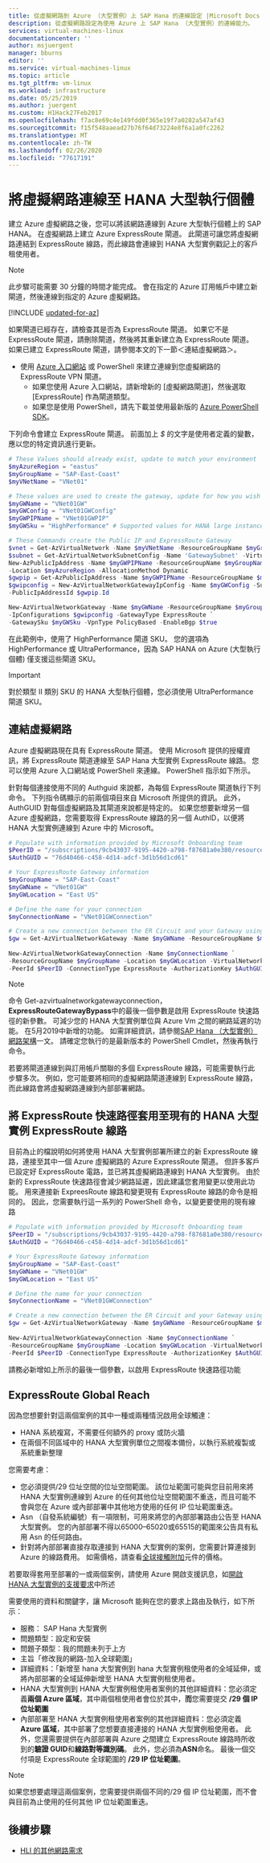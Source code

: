 ```yaml
---
title: 從虛擬網路到 Azure （大型實例）上 SAP Hana 的連線設定 |Microsoft Docs
description: 從虛擬網路設定為使用 Azure 上 SAP Hana （大型實例）的連線能力。
services: virtual-machines-linux
documentationcenter: ''
author: msjuergent
manager: bburns
editor: ''
ms.service: virtual-machines-linux
ms.topic: article
ms.tgt_pltfrm: vm-linux
ms.workload: infrastructure
ms.date: 05/25/2019
ms.author: juergent
ms.custom: H1Hack27Feb2017
ms.openlocfilehash: f7ac8e69c4e149fdd0f365e19f7a0282a547af43
ms.sourcegitcommit: f15f548aaead27b76f64d73224e8f6a1a0fc2262
ms.translationtype: MT
ms.contentlocale: zh-TW
ms.lasthandoff: 02/26/2020
ms.locfileid: "77617191"
---
```

# <a name="connect-a-virtual-network-to-hana-large-instances"></a>將虛擬網路連線至 HANA 大型執行個體

建立 Azure 虛擬網路之後，您可以將該網路連線到 Azure 大型執行個體上的 SAP HANA。 在虛擬網路上建立 Azure ExpressRoute 閘道。 此閘道可讓您將虛擬網路連結到 ExpressRoute 線路，而此線路會連線到 HANA 大型實例戳記上的客戶租使用者。

> [!NOTE] 
> 此步驟可能需要 30 分鐘的時間才能完成。 會在指定的 Azure 訂用帳戶中建立新閘道，然後連線到指定的 Azure 虛擬網路。

[!INCLUDE [updated-for-az](../../../../includes/updated-for-az.md)]

如果閘道已經存在，請檢查其是否為 ExpressRoute 閘道。 如果它不是 ExpressRoute 閘道，請刪除閘道，然後將其重新建立為 ExpressRoute 閘道。 如果已建立 ExpressRoute 閘道，請參閱本文的下一節＜連結虛擬網路＞。 

- 使用 [Azure 入口網站](https://portal.azure.com/) 或 PowerShell 來建立連線到您虛擬網路的 ExpressRoute VPN 閘道。
  - 如果您使用 Azure 入口網站，請新增新的 [虛擬網路閘道]，然後選取 [ExpressRoute] 作為閘道類型。
  - 如果您是使用 PowerShell，請先下載並使用最新版的 [Azure PowerShell SDK](https://azure.microsoft.com/downloads/)。 
 
下列命令會建立 ExpressRoute 閘道。 前面加上 _$_ 的文字是使用者定義的變數，應以您的特定資訊進行更新。

```powershell
# These Values should already exist, update to match your environment
$myAzureRegion = "eastus"
$myGroupName = "SAP-East-Coast"
$myVNetName = "VNet01"

# These values are used to create the gateway, update for how you wish the GW components to be named
$myGWName = "VNet01GW"
$myGWConfig = "VNet01GWConfig"
$myGWPIPName = "VNet01GWPIP"
$myGWSku = "HighPerformance" # Supported values for HANA large instances are: HighPerformance or UltraPerformance

# These Commands create the Public IP and ExpressRoute Gateway
$vnet = Get-AzVirtualNetwork -Name $myVNetName -ResourceGroupName $myGroupName
$subnet = Get-AzVirtualNetworkSubnetConfig -Name 'GatewaySubnet' -VirtualNetwork $vnet
New-AzPublicIpAddress -Name $myGWPIPName -ResourceGroupName $myGroupName `
-Location $myAzureRegion -AllocationMethod Dynamic
$gwpip = Get-AzPublicIpAddress -Name $myGWPIPName -ResourceGroupName $myGroupName
$gwipconfig = New-AzVirtualNetworkGatewayIpConfig -Name $myGWConfig -SubnetId $subnet.Id `
-PublicIpAddressId $gwpip.Id

New-AzVirtualNetworkGateway -Name $myGWName -ResourceGroupName $myGroupName -Location $myAzureRegion `
-IpConfigurations $gwipconfig -GatewayType ExpressRoute `
-GatewaySku $myGWSku -VpnType PolicyBased -EnableBgp $true
```

在此範例中，使用了 HighPerformance 閘道 SKU。 您的選項為 HighPerformance 或 UltraPerformance，因為 SAP HANA on Azure (大型執行個體) 僅支援這些閘道 SKU。

> [!IMPORTANT]
> 對於類型 II 類別 SKU 的 HANA 大型執行個體，您必須使用 UltraPerformance 閘道 SKU。

## <a name="link-virtual-networks"></a>連結虛擬網路

Azure 虛擬網路現在具有 ExpressRoute 閘道。 使用 Microsoft 提供的授權資訊，將 ExpressRoute 閘道連線至 SAP Hana 大型實例 ExpressRoute 線路。 您可以使用 Azure 入口網站或 PowerShell 來連線。 PowerShell 指示如下所示。 

針對每個連接使用不同的 Authguid 來說都，為每個 ExpressRoute 閘道執行下列命令。 下列指令碼顯示的前兩個項目來自 Microsoft 所提供的資訊。 此外，AuthGUID 對每個虛擬網路及其閘道來說都是特定的。 如果您想要新增另一個 Azure 虛擬網路，您需要取得 ExpressRoute 線路的另一個 AuthID，以便將 HANA 大型實例連線到 Azure 中的 Microsoft。 

```powershell
# Populate with information provided by Microsoft Onboarding team
$PeerID = "/subscriptions/9cb43037-9195-4420-a798-f87681a0e380/resourceGroups/Customer-USE-Circuits/providers/Microsoft.Network/expressRouteCircuits/Customer-USE01"
$AuthGUID = "76d40466-c458-4d14-adcf-3d1b56d1cd61"

# Your ExpressRoute Gateway information
$myGroupName = "SAP-East-Coast"
$myGWName = "VNet01GW"
$myGWLocation = "East US"

# Define the name for your connection
$myConnectionName = "VNet01GWConnection"

# Create a new connection between the ER Circuit and your Gateway using the Authorization
$gw = Get-AzVirtualNetworkGateway -Name $myGWName -ResourceGroupName $myGroupName
    
New-AzVirtualNetworkGatewayConnection -Name $myConnectionName `
-ResourceGroupName $myGroupName -Location $myGWLocation -VirtualNetworkGateway1 $gw `
-PeerId $PeerID -ConnectionType ExpressRoute -AuthorizationKey $AuthGUID -ExpressRouteGatewayBypass
```

> [!NOTE]
> 命令 Get-azvirtualnetworkgatewayconnection， **ExpressRouteGatewayBypass**中的最後一個參數是啟用 ExpressRoute 快速路徑的新參數。 可減少您的 HANA 大型實例單位與 Azure Vm 之間的網路延遲的功能。 在5月2019中新增的功能。 如需詳細資訊，請參閱[SAP Hana （大型實例）網路架構](https://docs.microsoft.com/azure/virtual-machines/workloads/sap/hana-network-architecture)一文。 請確定您執行的是最新版本的 PowerShell Cmdlet，然後再執行命令。

若要將閘道連線到與訂用帳戶關聯的多個 ExpressRoute 線路，可能需要執行此步驟多次。 例如，您可能要將相同的虛擬網路閘道連線到 ExpressRoute 線路，而此線路會將虛擬網路連線到內部部署網路。

## <a name="applying-expressroute-fast-path-to-existing-hana-large-instance-expressroute-circuits"></a>將 ExpressRoute 快速路徑套用至現有的 HANA 大型實例 ExpressRoute 線路
目前為止的檔說明如何將使用 HANA 大型實例部署所建立的新 ExpressRoute 線路，連接至其中一個 Azure 虛擬網路的 Azure ExpressRoute 閘道。 但許多客戶已設定好 ExpressRoute 電路，並已將其虛擬網路連線到 HANA 大型實例。 由於新的 ExpressRoute 快速路徑會減少網路延遲，因此建議您套用變更以使用此功能。 用來連接新 ExpreesRoute 線路和變更現有 ExpressRoute 線路的命令是相同的。 因此，您需要執行這一系列的 PowerShell 命令，以變更要使用的現有線路 

```powershell
# Populate with information provided by Microsoft Onboarding team
$PeerID = "/subscriptions/9cb43037-9195-4420-a798-f87681a0e380/resourceGroups/Customer-USE-Circuits/providers/Microsoft.Network/expressRouteCircuits/Customer-USE01"
$AuthGUID = "76d40466-c458-4d14-adcf-3d1b56d1cd61"

# Your ExpressRoute Gateway information
$myGroupName = "SAP-East-Coast"
$myGWName = "VNet01GW"
$myGWLocation = "East US"

# Define the name for your connection
$myConnectionName = "VNet01GWConnection"

# Create a new connection between the ER Circuit and your Gateway using the Authorization
$gw = Get-AzVirtualNetworkGateway -Name $myGWName -ResourceGroupName $myGroupName
    
New-AzVirtualNetworkGatewayConnection -Name $myConnectionName `
-ResourceGroupName $myGroupName -Location $myGWLocation -VirtualNetworkGateway1 $gw `
-PeerId $PeerID -ConnectionType ExpressRoute -AuthorizationKey $AuthGUID -ExpressRouteGatewayBypass
```

請務必新增如上所示的最後一個參數，以啟用 ExpressRoute 快速路徑功能


## <a name="expressroute-global-reach"></a>ExpressRoute Global Reach
因為您想要針對這兩個案例的其中一種或兩種情況啟用全球觸達：

 - HANA 系統複寫，不需要任何額外的 proxy 或防火牆
 - 在兩個不同區域中的 HANA 大型實例單位之間複本備份，以執行系統複製或系統重新整理

您需要考慮：

- 您必須提供/29 位址空間的位址空間範圍。 該位址範圍可能與您目前用來將 HANA 大型實例連線到 Azure 的任何其他位址空間範圍不重迭，而且可能不會與您在 Azure 或內部部署中其他地方使用的任何 IP 位址範圍重迭。
- Asn （自發系統編號）有一項限制，可用來將您的內部部署路由公告至 HANA 大型實例。 您的內部部署不得以65000–65020或65515的範圍來公告具有私用 Asn 的任何路由。 
- 針對將內部部署直接存取連接到 HANA 大型實例的案例，您需要計算連接到 Azure 的線路費用。 如需價格，請查看[全球接觸附加](https://azure.microsoft.com/pricing/details/expressroute/)元件的價格。

若要取得套用至部署的一或兩個案例，請使用 Azure 開啟支援訊息，如[開啟 HANA 大型實例的支援要求](https://docs.microsoft.com/azure/virtual-machines/workloads/sap/hana-li-portal#open-a-support-request-for-hana-large-instances)中所述

需要使用的資料和關鍵字，讓 Microsoft 能夠在您的要求上路由及執行，如下所示：

- 服務： SAP Hana 大型實例
- 問題類型：設定和安裝
- 問題子類型：我的問題未列于上方
- 主旨「修改我的網路-加入全球範圍」
- 詳細資料：「新增至 hana 大型實例到 hana 大型實例租使用者的全域延伸，或將內部部署的全域延伸新增至 HANA 大型實例租使用者。
- HANA 大型實例到 HANA 大型實例租使用者案例的其他詳細資料：您必須定義**兩個 Azure 區域**，其中兩個租使用者會位於其中，**而**您需要提交 **/29 個 IP 位址範圍**
- 內部部署至 HANA 大型實例租使用者案例的其他詳細資料：您必須定義**Azure 區域**，其中部署了您想要直接連接的 HANA 大型實例租使用者。 此外，您還需要提供在內部部署與 Azure 之間建立 ExpressRoute 線路時所收到的**驗證 GUID**和**線路對等識別碼**。 此外，您必須為**ASN**命名。 最後一個交付項是 ExpressRoute 全球範圍的 **/29 IP 位址範圍**。

> [!NOTE]
> 如果您想要處理這兩個案例，您需要提供兩個不同的/29 個 IP 位址範圍，而不會與目前為止使用的任何其他 IP 位址範圍重迭。 




## <a name="next-steps"></a>後續步驟

- [HLI 的其他網路需求](hana-additional-network-requirements.md)
